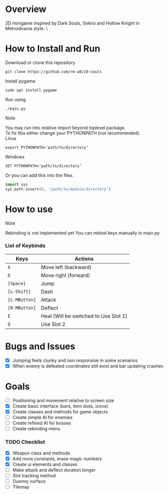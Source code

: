# Overview

2D minigame inspired by Dark Souls, Sekiro and Hollow Knight in Metroidvania style. \

# How to Install and Run

Download or clone this repository
```
git clone https://github.com/rm-a0/2d-souls
```
Install pygame
```
sudo apt install pygame
```
Run using
```
./main.py
```
> [!NOTE]
> You may run into relative import beyond toplevel package. \
> To fix this either change your PYTHONPATH (not recommended). \
> Linux
> ```
> export PYTHONPATH=’path/to/directory’
> ```
> Windows
> ```
> SET PYTHONPATH=’path/to/directory’
> ```
> Or you can add this into the files.
> ```python
> import sys
> sys.path.insert(0, '/path/to/module/directory')
> ```

# How to use

> [!NOTE]
> Rebinding is not implemented yet
> You can rebind keys manually in main.py

### List of Keybinds
| Keys                      | Actions                                       |
|---------------------------|-----------------------------------------------|
| `A`                       | Move left (backward)                          |
| `D`                       | Move right (forward)                          |
| `[Space]`                 | Jump                                          |
| `[L-Shift]`               | Dash                                          |
| `[L-MButton]`             | Attack                                        |
| `[R-MButton]`             | Deflect                                       |
| `E`                       | Heal (Will be switched to Use Slot 1)         |
| `Q`                       | Use Slot 2                                    |
# Bugs and Issues

- [x] Jumping feels clunky and non responsive in some scenarios
- [x] When enemy is defeated coordinates still exist and bar updating crashes

# Goals

- [ ] Positioning and movement relative to screen size
- [x] Create basic interface (bars, item slots, icons)
- [x] Create classes and methods for game objects
- [ ] Create simple AI for enemies
- [ ] Create refined AI for bosses
- [ ] Create rebinding menu

### TODO Checklist

- [x] Weapon class and methods
- [x] Add more constants, erase magic numbers
- [x] Create ui elements and classes
- [ ] Make attack and deflect duration longer
- [ ] Slot tracking method
- [ ] Dummy surface
- [ ] Tilemap
